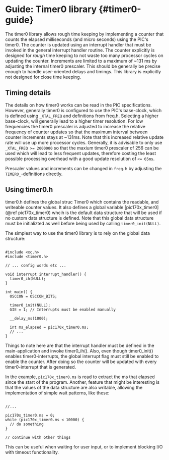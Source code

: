 Guide: Timer0 library  {#timer0-guide}
=====================

The timer0 library allows rough time keeping by implementing a counter that counts the elapsed milliseconds (and micro seconds) using the PIC's timer0. The counter is updated using an interrupt handler that must be invoked in the general interrupt handler routine. The counter explicitly is designed for _rough_ time keeping to not waste too many processor cycles on updating the counter. Increments are limited to a maximum of ~131 ms by adjusting the internal timer0 prescaler. This should be generally be precise enough to handle user-oriented delays and timings. This library is explicitly not designed for close time keeping.


Timing details
--------------

The details on how timer0 works can be read in the PIC specifications. However, generally timer0 is configured to use the PIC's base-clock, which is defined using `_XTAL_FREQ` and definitions from freq.h. Selecting a higher base-clock, will generally lead to a higher timer resolution. For low frequencies the timer0 prescaler is adjusted to increase the relative frequency of counter updates so that the maximum interval between counter increments stays at ~131ms. Note that this increased relative update rate will use up more processor cycles. Generally, it is advisable to only use `_XTAL_FREQ >= 2000000` so that the maxium timer0 prescaler of 256 can be used which will lead to less frequent updates, therefore costing the least possible processing overhead with a good update resolution of `<= 65ms`.

Prescaler values and increments can be changed in `freq.h` by adjusting the `TIMER0_`-definitions directly.

Using timer0.h
--------------

timer0.h defines the global struc Timer0 which contains the readable, and writeable counter values. It also defines a global variable [pic170x_timer0](@ref pic170x_timer0) whcih is the default data structure that will be used if no custom data structure is defined. Note that this global data structure must be initializted as well before being used by calling `timer0_init(NULL)`.

The simplest way to use the timer0 library is to rely on the global data structure:

~~~~~~~~~~~~~~~~{.c}

#include <xc.h>
#include <timer0.h>

// ... config words etc ...

void interrupt interrupt_handler() {
  timer0_ih(NULL);
}

int main() {
  OSCCON = OSCCON_BITS;
  
  timer0_init(NULL);
  GIE = 1; // Interrupts must be enabled manually

  __delay_ms(1000);

  int ms_elapsed = pic170x_timer0.ms;
  // ...
}

~~~~~~~~~~~~~~~~

Things to note here are that the interrupt handler must be defined in the main-application and invoke timer0_ih(). Also, even though timer0_init() enables timer0-interrupts, the global interrupt flag must still be enabled to enable the counter. After doing so the counter will be updated with every timer0-interrupt that is generated.

In the example, `pic170x_timer0.ms` is read to extract the ms that elapsed since the start of the program. Another, feature that might be interesting is that the values of the data structure are also writable, allowing the implementation of simple wait patterns, like these:


~~~~~~~~~~~~~~~~~~{.c}

//...

pic170x_timer0.ms = 0;
while (pic170x_timer0.ms < 10000) {
  // do something
}

// continue with other things

~~~~~~~~~~~~~~~~~~

This can be useful when waiting for user input, or to implement blocking I/O with timeout functionality.
